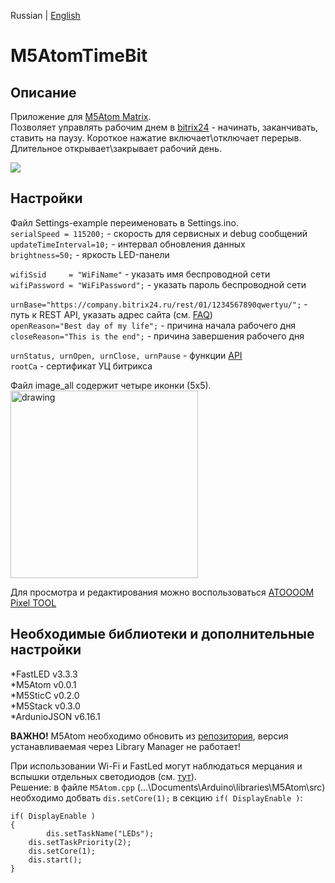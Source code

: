 Russian | [English](README_Eng.md)
  
# M5AtomTimeBit
## Описание  
Приложение для [M5Atom Matrix](https://m5stack.com/collections/m5-atom/products/atom-matrix-esp32-development-kit).  
Позволяет управлять рабочим днем в [bitrix24](https://www.bitrix24.ru/) - начинать, заканчивать, ставить на паузу. Короткое нажатие включает\отключает перерыв. Длительное открывает\закрывает рабочий день.  
  
<img src="/image/gif.gif"/> 

## Настройки  
Файл Settings-example переименовать в Settings.ino.  
```serialSpeed = 115200;``` - скорость для сервисных и debug сообщений  
```updateTimeInterval=10;``` - интервал обновления данных  
```brightness=50;``` - яркость LED-панели  
  
```wifiSsid     = "WiFiName"``` - указать имя беспроводной сети  
```wifiPassword = "WiFiPassword";``` - указать пароль беспроводной сети  
  
```urnBase="https://company.bitrix24.ru/rest/01/1234567890qwertyu/";``` - путь к REST API, указать адрес сайта (см. [FAQ](https://github.com/xxxiNAIxxx/M5AtomTimeBit/wiki/FAQ))  
```openReason="Best day of my life";``` - причина начала рабочего дня  
```closeReason="This is the end";``` - причина завершения рабочего дня  
    
```urnStatus, urnOpen, urnClose, urnPause``` - функции [API](https://dev.1c-bitrix.ru/rest_help/timeman/base/index.php)  
```rootCa``` - сертификат УЦ битрикса
  
Файл image_all содержит четыре иконки (5х5).  
<img src="/image/image_all_scr.png" alt="drawing" width="300"/>  
  
Для просмотра и редактирования можно воспользоваться [ATOOOOM Pixel TOOL](https://m5stack.oss-cn-shenzhen.aliyuncs.com/resource/software/AtomPixTool.exe)

## Необходимые библиотеки и дополнительные настройки  
*FastLED v3.3.3  
*M5Atom v0.0.1  
*M5SticC v0.2.0  
*M5Stack v0.3.0  
*ArdunioJSON v6.16.1  
  
**ВАЖНО!** M5Atom необходимо обновить из [репозитория](https://github.com/m5stack/M5Atom), версия устанавливаемая через Library Manager не работает!  
  
При использовании Wi-Fi и FastLed могут наблюдаться мерцания и вспышки отдельных светодиодов (см. [тут](https://github.com/m5stack/M5Atom/issues/15)).  
Решение: в файле ```M5Atom.cpp``` (...\Documents\Arduino\libraries\M5Atom\src\) необходимо добвать ```dis.setCore(1);``` в секцию ```if( DisplayEnable )```:  
```
if( DisplayEnable )
{
    	dis.setTaskName("LEDs");
	dis.setTaskPriority(2);
	dis.setCore(1);
	dis.start();
}
```
